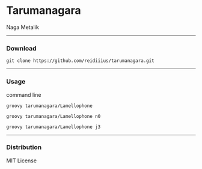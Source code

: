 # Tarumanagara
Naga Metalik

---

### Download

    git clone https://github.com/reidiiius/tarumanagara.git

---

### Usage
command line

    groovy tarumanagara/Lamellophone

    groovy tarumanagara/Lamellophone n0

    groovy tarumanagara/Lamellophone j3

---

### Distribution
MIT License


